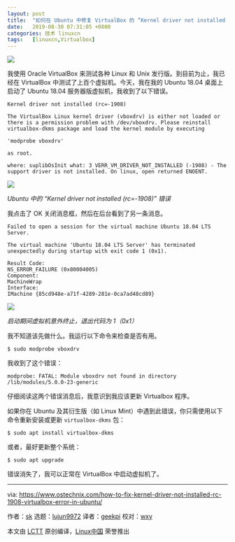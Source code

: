```yaml
---
layout: post
title:	"如何在 Ubuntu 中修复 VirtualBox 的 “Kernel driver not installed (rc=-1908)” 错"
date:	2019-08-30 07:31:05 +0800 
categories:	技术 linuxcn 
tags:	[linuxcn,Virtualbox]
---
```



![](/Asserts/Images//attachment/album/201908/30/073055amfn5ihxzicuiew3.jpg)


我使用 Oracle VirtualBox 来测试各种 Linux 和 Unix 发行版。到目前为止，我已经在 VirtualBox 中测试了上百个虚拟机。今天，我在我的 Ubuntu 18.04 桌面上启动了 Ubuntu 18.04 服务器版虚拟机，我收到了以下错误。



```
Kernel driver not installed (rc=-1908)

The VirtualBox Linux kernel driver (vboxdrv) is either not loaded or there is a permission problem with /dev/vboxdrv. Please reinstall virtualbox-dkms package and load the kernel module by executing

'modprobe vboxdrv'

as root.

where: suplibOsInit what: 3 VERR_VM_DRIVER_NOT_INSTALLED (-1908) - The support driver is not installed. On linux, open returned ENOENT.
```

![](/Asserts/Images//attachment/album/201908/30/073109gi5icjrtrtahtrj0.png)


*Ubuntu 中的 “Kernel driver not installed (rc=-1908)” 错误*


我点击了 OK 关闭消息框，然后在后台看到了另一条消息。



```
Failed to open a session for the virtual machine Ubuntu 18.04 LTS Server.

The virtual machine 'Ubuntu 18.04 LTS Server' has terminated unexpectedly during startup with exit code 1 (0x1).

Result Code:
NS_ERROR_FAILURE (0x80004005)
Component:
MachineWrap
Interface:
IMachine {85cd948e-a71f-4289-281e-0ca7ad48cd89}
```

![](/Asserts/Images//attachment/album/201908/30/073110qnbkel88kjevvmlz.png)


*启动期间虚拟机意外终止，退出代码为 1（0x1）*


我不知道该先做什么。我运行以下命令来检查是否有用。



```
$ sudo modprobe vboxdrv
```

我收到了这个错误：



```
modprobe: FATAL: Module vboxdrv not found in directory /lib/modules/5.0.0-23-generic
```

仔细阅读这两个错误消息后，我意识到我应该更新 Virtualbox 程序。


如果你在 Ubuntu 及其衍生版（如 Linux Mint）中遇到此错误，你只需使用以下命令重新安装或更新 `virtualbox-dkms` 包：



```
$ sudo apt install virtualbox-dkms
```

或者，最好更新整个系统：



```
$ sudo apt upgrade
```

错误消失了，我可以正常在 VirtualBox 中启动虚拟机了。




---


via: <https://www.ostechnix.com/how-to-fix-kernel-driver-not-installed-rc-1908-virtualbox-error-in-ubuntu/>


作者：[sk](https://www.ostechnix.com/author/sk/) 选题：[lujun9972](https://github.com/lujun9972) 译者：[geekpi](https://github.com/geekpi) 校对：[wxy](https://github.com/wxy)


本文由 [LCTT](https://github.com/LCTT/TranslateProject) 原创编译，[Linux中国](https://linux.cn/) 荣誉推出
